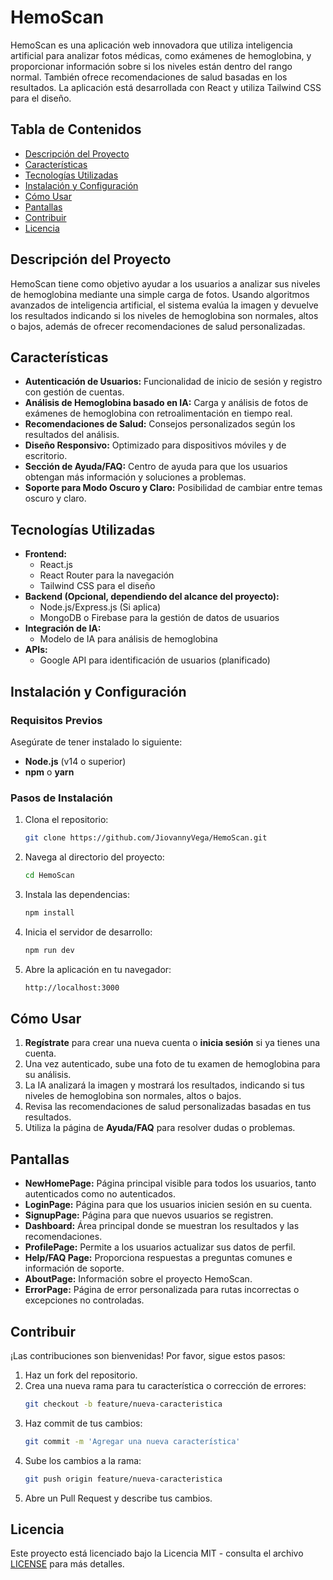 # HemoScan

HemoScan es una aplicación web innovadora que utiliza inteligencia artificial para analizar fotos médicas, como exámenes de hemoglobina, y proporcionar información sobre si los niveles están dentro del rango normal. También ofrece recomendaciones de salud basadas en los resultados. La aplicación está desarrollada con React y utiliza Tailwind CSS para el diseño.

## Tabla de Contenidos

- [Descripción del Proyecto](#descripción-del-proyecto)
- [Características](#características)
- [Tecnologías Utilizadas](#tecnologías-utilizadas)
- [Instalación y Configuración](#instalación-y-configuración)
- [Cómo Usar](#cómo-usar)
- [Pantallas](#pantallas)
- [Contribuir](#contribuir)
- [Licencia](#licencia)

## Descripción del Proyecto

HemoScan tiene como objetivo ayudar a los usuarios a analizar sus niveles de hemoglobina mediante una simple carga de fotos. Usando algoritmos avanzados de inteligencia artificial, el sistema evalúa la imagen y devuelve los resultados indicando si los niveles de hemoglobina son normales, altos o bajos, además de ofrecer recomendaciones de salud personalizadas.

## Características

- **Autenticación de Usuarios:** Funcionalidad de inicio de sesión y registro con gestión de cuentas.
- **Análisis de Hemoglobina basado en IA:** Carga y análisis de fotos de exámenes de hemoglobina con retroalimentación en tiempo real.
- **Recomendaciones de Salud:** Consejos personalizados según los resultados del análisis.
- **Diseño Responsivo:** Optimizado para dispositivos móviles y de escritorio.
- **Sección de Ayuda/FAQ:** Centro de ayuda para que los usuarios obtengan más información y soluciones a problemas.
- **Soporte para Modo Oscuro y Claro:** Posibilidad de cambiar entre temas oscuro y claro.

## Tecnologías Utilizadas

- **Frontend:**
  - React.js
  - React Router para la navegación
  - Tailwind CSS para el diseño
- **Backend (Opcional, dependiendo del alcance del proyecto):**
  - Node.js/Express.js (Si aplica)
  - MongoDB o Firebase para la gestión de datos de usuarios
- **Integración de IA:** 
  - Modelo de IA para análisis de hemoglobina
- **APIs:**
  - Google API para identificación de usuarios (planificado)

## Instalación y Configuración

### Requisitos Previos

Asegúrate de tener instalado lo siguiente:

- **Node.js** (v14 o superior)
- **npm** o **yarn**

### Pasos de Instalación

1. Clona el repositorio:

    ```bash
    git clone https://github.com/JiovannyVega/HemoScan.git
    ```

2. Navega al directorio del proyecto:

    ```bash
    cd HemoScan
    ```

3. Instala las dependencias:

    ```bash
    npm install
    ```

4. Inicia el servidor de desarrollo:

    ```bash
    npm run dev
    ```

5. Abre la aplicación en tu navegador:

    ```bash
    http://localhost:3000
    ```

## Cómo Usar

1. **Regístrate** para crear una nueva cuenta o **inicia sesión** si ya tienes una cuenta.
2. Una vez autenticado, sube una foto de tu examen de hemoglobina para su análisis.
3. La IA analizará la imagen y mostrará los resultados, indicando si tus niveles de hemoglobina son normales, altos o bajos.
4. Revisa las recomendaciones de salud personalizadas basadas en tus resultados.
5. Utiliza la página de **Ayuda/FAQ** para resolver dudas o problemas.

## Pantallas

- **NewHomePage:** Página principal visible para todos los usuarios, tanto autenticados como no autenticados.
- **LoginPage:** Página para que los usuarios inicien sesión en su cuenta.
- **SignupPage:** Página para que nuevos usuarios se registren.
- **Dashboard:** Área principal donde se muestran los resultados y las recomendaciones.
- **ProfilePage:** Permite a los usuarios actualizar sus datos de perfil.
- **Help/FAQ Page:** Proporciona respuestas a preguntas comunes e información de soporte.
- **AboutPage:** Información sobre el proyecto HemoScan.
- **ErrorPage:** Página de error personalizada para rutas incorrectas o excepciones no controladas.

## Contribuir

¡Las contribuciones son bienvenidas! Por favor, sigue estos pasos:

1. Haz un fork del repositorio.
2. Crea una nueva rama para tu característica o corrección de errores:
    ```bash
    git checkout -b feature/nueva-caracteristica
    ```
3. Haz commit de tus cambios:
    ```bash
    git commit -m 'Agregar una nueva característica'
    ```
4. Sube los cambios a la rama:
    ```bash
    git push origin feature/nueva-caracteristica
    ```
5. Abre un Pull Request y describe tus cambios.

## Licencia

Este proyecto está licenciado bajo la Licencia MIT - consulta el archivo [LICENSE](LICENSE) para más detalles.
